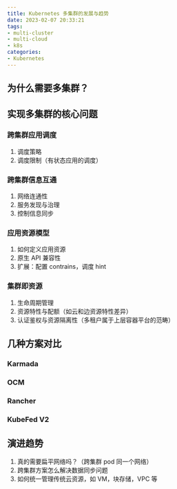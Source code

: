 ```yaml
---
title: Kubernetes 多集群的发展与趋势
date: 2023-02-07 20:33:21
tags:
- multi-cluster
- multi-cloud
- k8s
categories:
- Kubernetes
---
```


## 为什么需要多集群？

## 实现多集群的核心问题

### 跨集群应用调度

1. 调度策略
2. 调度限制（有状态应用的调度）

### 跨集群信息互通

1. 网络连通性
2. 服务发现与治理
3. 控制信息同步

### 应用资源模型

1. 如何定义应用资源
2. 原生 API 兼容性
3. 扩展：配置 contrains，调度 hint

### 集群即资源

1. 生命周期管理
2. 资源特性与配额（如云和边资源特性差异）
3. 认证鉴权与资源隔离性（多租户属于上层容器平台的范畴）

## 几种方案对比

### Karmada

### OCM

### Rancher

### KubeFed V2

## 演进趋势

1. 真的需要扁平网络吗？（跨集群 pod 同一个网络）
2. 跨集群方案怎么解决数据同步问题
2. 如何统一管理传统云资源，如 VM，块存储，VPC 等
